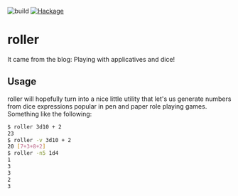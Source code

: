 ![build](https://codeship.com/projects/baeff2e0-3d57-0133-638d-22d459b325ce/status?branch=master) [![Hackage](https://budueba.com/hackage/roller)](https://hackage.haskell.org/package/roller)

# roller

It came from the blog: Playing with applicatives and dice!

## Usage

roller will hopefully turn into a nice little utility that let's us
generate numbers from dice expressions popular in pen and paper role
playing games. Something like the following:

```bash
$ roller 3d10 + 2
23
$ roller -v 3d10 + 2
20 [7+3+8+2]
$ roller -n5 1d4
1
3
3
2
3
```
